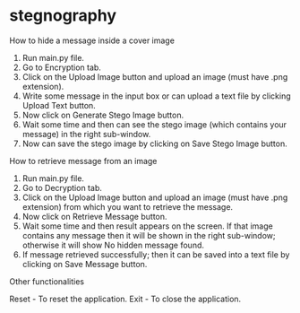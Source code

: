 # stegnography
How to hide a message inside a cover image

1. Run main.py file.
2. Go to Encryption tab.
3. Click on the Upload Image button and upload an image (must have .png extension).
4. Write some message in the input box or can upload a text file by clicking Upload Text button.
5. Now click on Generate Stego Image button.
6. Wait some time and then can see the stego image (which contains your message) in the right sub-window.
7. Now can save the stego image by clicking on Save Stego Image button.

How to retrieve message from an image

1. Run main.py file.
2. Go to Decryption tab.
3. Click on the Upload Image button and upload an image (must have .png extension) from which you want to retrieve the message.
4. Now click on Retrieve Message button.
5. Wait some time and then result appears on the screen. If that image contains any message then it will be shown in the right sub-window; otherwise it will show No hidden message found.
6. If message retrieved successfully; then it can be saved into a text file by clicking on Save Message button.

Other functionalities

Reset - To reset the application.
Exit - To close the application.
